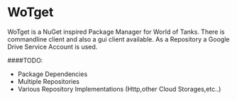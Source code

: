 # WoTget
WoTget is a NuGet inspired Package Manager for World of Tanks. There is commandline client and also a gui client available.
As a Repository a Google Drive Service Account is used.

####TODO:
  - Package Dependencies
  - Multiple Repositories
  - Various Repository Implementations (Http,other Cloud Storages,etc..)
